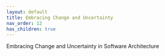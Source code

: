 ```yaml
---
layout: default
title: Embracing Change and Uncertainty
nav_order: 12
has_children: true
---
```

Embracing Change and Uncertainty in Software Architecture